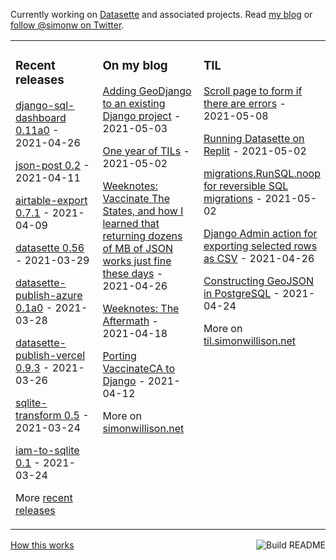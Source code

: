 Currently working on [Datasette](https://datasette.io/) and associated projects. Read [my blog](https://simonwillison.net/) or [follow @simonw on Twitter](https://twitter.com/simonw).

<table><tr><td valign="top" width="33%">

### Recent releases
<!-- recent_releases starts -->
[django-sql-dashboard 0.11a0](https://github.com/simonw/django-sql-dashboard/releases/tag/0.11a0) - 2021-04-26

[json-post 0.2](https://github.com/simonw/json-post/releases/tag/0.2) - 2021-04-11

[airtable-export 0.7.1](https://github.com/simonw/airtable-export/releases/tag/0.7.1) - 2021-04-09

[datasette 0.56](https://github.com/simonw/datasette/releases/tag/0.56) - 2021-03-29

[datasette-publish-azure 0.1a0](https://github.com/simonw/datasette-publish-azure/releases/tag/0.1a0) - 2021-03-28

[datasette-publish-vercel 0.9.3](https://github.com/simonw/datasette-publish-vercel/releases/tag/0.9.3) - 2021-03-26

[sqlite-transform 0.5](https://github.com/simonw/sqlite-transform/releases/tag/0.5) - 2021-03-24

[iam-to-sqlite 0.1](https://github.com/simonw/iam-to-sqlite/releases/tag/0.1) - 2021-03-24
<!-- recent_releases ends -->
More [recent releases](https://github.com/simonw/simonw/blob/main/releases.md)
</td><td valign="top" width="34%">

### On my blog
<!-- blog starts -->
[Adding GeoDjango to an existing Django project](http://simonwillison.net/2021/May/3/adding-geodjango-to-an-existing-django-project/) - 2021-05-03

[One year of TILs](http://simonwillison.net/2021/May/2/one-year-of-tils/) - 2021-05-02

[Weeknotes: Vaccinate The States, and how I learned that returning dozens of MB of JSON works just fine these days](http://simonwillison.net/2021/Apr/26/vaccinate-the-states/) - 2021-04-26

[Weeknotes: The Aftermath](http://simonwillison.net/2021/Apr/18/weeknotes-the-aftermath/) - 2021-04-18

[Porting VaccinateCA to Django](http://simonwillison.net/2021/Apr/12/porting-vaccinateca-to-django/) - 2021-04-12
<!-- blog ends -->
More on [simonwillison.net](https://simonwillison.net/)
</td><td valign="top" width="33%">

### TIL
<!-- tils starts -->
[Scroll page to form if there are errors](https://til.simonwillison.net/javascript/scroll-to-form-if-errors) - 2021-05-08

[Running Datasette on Replit](https://til.simonwillison.net/datasette/datasette-on-replit) - 2021-05-02

[migrations.RunSQL.noop for reversible SQL migrations](https://til.simonwillison.net/django/migrations-runsql-noop) - 2021-05-02

[Django Admin action for exporting selected rows as CSV](https://til.simonwillison.net/django/export-csv-from-django-admin) - 2021-04-26

[Constructing GeoJSON in PostgreSQL](https://til.simonwillison.net/postgresql/constructing-geojson-in-postgresql) - 2021-04-24
<!-- tils ends -->
More on [til.simonwillison.net](https://til.simonwillison.net/)
</td></tr></table>

<a href="https://github.com/simonw/simonw/actions"><img src="https://github.com/simonw/simonw/workflows/Build%20README/badge.svg" align="right" alt="Build README"></a> <a href="https://simonwillison.net/2020/Jul/10/self-updating-profile-readme/">How this works</a>
